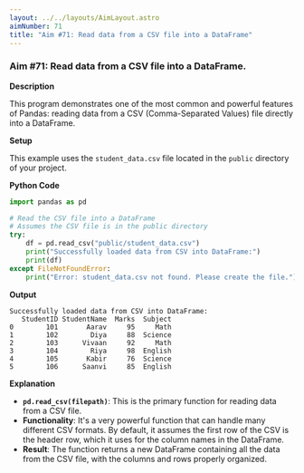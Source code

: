 ```yaml
---
layout: ../../layouts/AimLayout.astro
aimNumber: 71
title: "Aim #71: Read data from a CSV file into a DataFrame"
---
```


### Aim #71: Read data from a CSV file into a DataFrame.

**Description**

This program demonstrates one of the most common and powerful features of Pandas: reading data from a CSV (Comma-Separated Values) file directly into a DataFrame.

**Setup**

This example uses the `student_data.csv` file located in the `public` directory of your project.

**Python Code**

```python
import pandas as pd

# Read the CSV file into a DataFrame
# Assumes the CSV file is in the public directory
try:
    df = pd.read_csv("public/student_data.csv")
    print("Successfully loaded data from CSV into DataFrame:")
    print(df)
except FileNotFoundError:
    print("Error: student_data.csv not found. Please create the file.")
```

**Output**

```text
Successfully loaded data from CSV into DataFrame:
   StudentID StudentName  Marks  Subject
0        101       Aarav     95     Math
1        102        Diya     88  Science
2        103      Vivaan     92     Math
3        104        Riya     98  English
4        105       Kabir     76  Science
5        106      Saanvi     85  English
```

**Explanation**

- **`pd.read_csv(filepath)`**: This is the primary function for reading data from a CSV file.
- **Functionality**: It's a very powerful function that can handle many different CSV formats. By default, it assumes the first row of the CSV is the header row, which it uses for the column names in the DataFrame.
- **Result**: The function returns a new DataFrame containing all the data from the CSV file, with the columns and rows properly organized.
